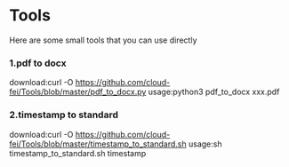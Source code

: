 # Tools
Here are some small tools that you can use directly

### 1.pdf to docx

download:curl -O https://github.com/cloud-fei/Tools/blob/master/pdf_to_docx.py
usage:python3 pdf_to_docx xxx.pdf

### 2.timestamp to standard

download:curl -O https://github.com/cloud-fei/Tools/blob/master/timestamp_to_standard.sh
usage:sh timestamp_to_standard.sh timestamp
